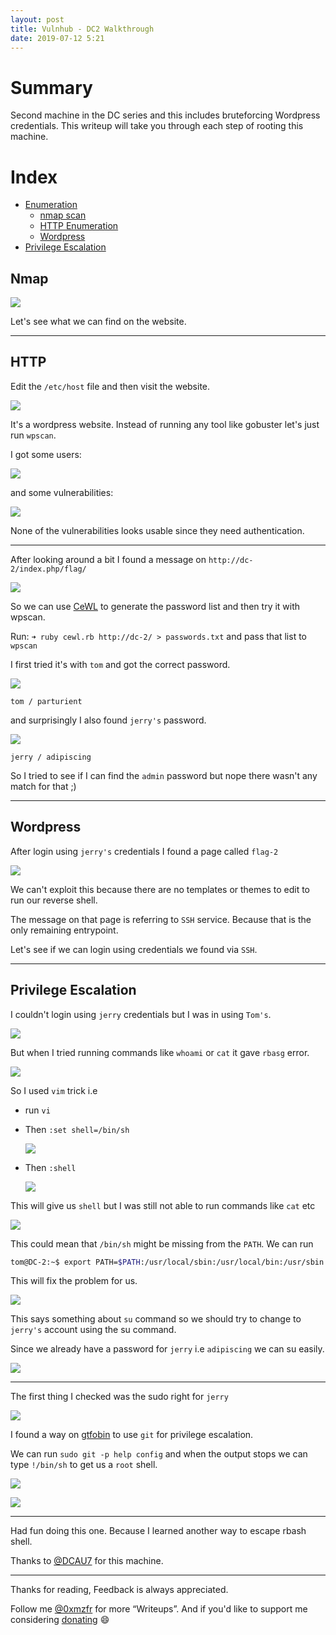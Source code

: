 ```yaml
---
layout: post
title: Vulnhub - DC2 Walkthrough
date: 2019-07-12 5:21
---
```


# Summary

Second machine in the DC series and this includes bruteforcing Wordpress credentials. This writeup will take you through each step of rooting this machine.

# Index

* [Enumeration](#enumeration)
    - [nmap scan](#nmap)
    - [HTTP Enumeration](#http)
    - [Wordpress](#wordpress)
* [Privilege Escalation](#privilege-escalation)

## Nmap

![](images/dc2/nmap.png)

Let's see what we can find on the website.

***

## HTTP

Edit the `/etc/host` file and then visit the website.

![](images/dc2/website.png)

It's a wordpress website. Instead of running any tool like gobuster let's just run `wpscan`.

I got some users:

![](images/dc2/users.png)

and some vulnerabilities:

![](images/dc2/vulns.png)

None of the vulnerabilities looks usable since they need authentication.

***

After looking around a bit I found a message on `http://dc-2/index.php/flag/`

![](images/dc2/page.png)

So we can use [CeWL](https://github.com/digininja/CeWL) to generate the password list and then try it with wpscan.

Run: `➜ ruby cewl.rb http://dc-2/ > passwords.txt` and pass that list to `wpscan`

I first tried it's with `tom` and got the correct password.

![](images/dc2/tom-pass.png)

`tom / parturient`

and surprisingly I also found `jerry's` password.

![](images/dc2/jerry-pass.png)

`jerry / adipiscing`

So I tried to see if I can find the `admin` password but nope there wasn't any match for that ;)

***

## Wordpress

After login using `jerry's` credentials I found a page called `flag-2`

![](images/dc2/flag-2.png)

We can't exploit this because there are no templates or themes to edit to run our reverse shell.

The message on that page is referring to `SSH` service. Because that is the only remaining entrypoint.

Let's see if we can login using credentials we found via `SSH`.

***

## Privilege Escalation

I couldn't login using `jerry` credentials but I was in using `Tom's`.

![](images/dc2/ssh.png)

But when I tried running commands like `whoami` or `cat` it gave `rbasg` error.

![](images/dc2/rbash.png)

So I used `vim` trick i.e

* run `vi`
* Then `:set shell=/bin/sh`

    ![](images/dc2/vi-cmd.png)

* Then `:shell`

    ![](images/dc2/vi-run.png)

This will give us `shell` but I was still not able to run commands like `cat` etc

![](images/dc2/nocat.png)

This could mean that `/bin/sh` might be missing from the `PATH`. We can run

```bash
tom@DC-2:~$ export PATH=$PATH:/usr/local/sbin:/usr/local/bin:/usr/sbin:/usr/bin:/sbin:/bin
```
This will fix the problem for us.

![](images/dc2/flag-3.png)

This says something about `su` command so we should try to change to `jerry's` account using the su command.

Since we already have a password for `jerry` i.e `adipiscing` we can su easily.

![](images/dc2/su.png)

***

The first thing I checked was the sudo right for `jerry`

![](images/dc2/sudo.png)

I found a way on [gtfobin](https://gtfobins.github.io/gtfobins/git/) to use `git` for privilege escalation.

We can run `sudo git -p help config` and when the output stops we can type `!/bin/sh` to get us a `root` shell.

![](images/dc2/root-shell.png)

![](images/dc2/root.png)

***

Had fun doing this one. Because I learned another way to escape rbash shell.

Thanks to [@DCAU7](https://twitter.com/DCAU7/) for this machine.

***

Thanks for reading, Feedback is always appreciated.

Follow me [@0xmzfr](https://twitter.com/0xmzfr) for more “Writeups”. And if you'd like to support me considering [donating](https://mzfr.github.io/donate/) 😄
